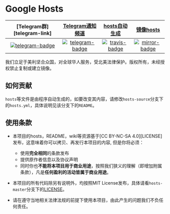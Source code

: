 # Google Hosts

|       [Telegram群][telegram-link]        | [Telegram通知频道][telegram-channel-link]  |  [hosts自动生成][travis-link]  |    [镜像hosts][mirror-link]    |
|                  :---:                   |                   :---:                    |             :---:              |             :---:              |
| [![telegram-badge]][telegram-group-link] | [![telegram-badge]][telegram-channel-link] | [![travis-badge]][travis-link] | [![mirror-badge]][mirror-link] |

[telegram-badge]: https://img.shields.io/badge/Google%20Hosts-Telegram-brightgreen.svg?style=flat-square
[telegram-group-link]: https://t.me/googlehosts
[telegram-channel-link]: https://t.me/googlehostsnews
[travis-badge]: https://img.shields.io/travis/racaljk/hosts/hosts-source.svg?style=flat-square
[travis-link]: https://travis-ci.org/racaljk/hosts
[mirror-badge]: https://cloud.githubusercontent.com/assets/7419875/21286217/c6642eb2-c488-11e6-94b1-8ad01d31ac9d.png
[mirror-link]: https://coding.net/u/scaffrey/p/hosts/git

我们立足于美利坚合众国，对全球华人服务，受北美法律保护。版权所有，未经授权禁止复制或建立镜像。

## 如何贡献

`hosts`等文件是由程序自动生成的，如要改变其内容，请修改`hosts-source`分支下的`hosts.yml`，具体说明见该分支下的`README`。

## 使用条款

- 本项目的hosts，README，wiki等资源基于[CC BY-NC-SA 4.0][LICENSE]发布，这意味着你可以拷贝、再发行本项目的内容, 但是你将必须：
  - 使用**完全相同**的条款发布
  - 提供原作者信息以及协议声明
  - 同时你也**不能将本项目用于商业用途**，按照我们狭义的理解（即增加附属条款），凡是**任何盈利的活动皆属于商业用途**。

- 本项目的所有代码除另有说明外，均按照MIT License发布，具体请看`hosts-master`分支下的[LICENSE](https://github.com/googlehosts/hosts/blob/hosts-source/LICENSE)。

- 请在遵守当地相关法律法规的前提下使用本项目，由此产生的问题我们不负任何责任。

